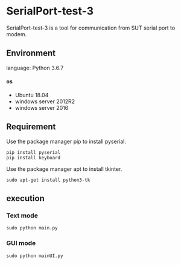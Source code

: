 # SerialPort-test-3
SerialPort-test-3 is a tool for communication from SUT serial port to modem.

## Environment
language: Python 3.6.7

#### os
* Ubuntu 18.04
* windows server 2012R2
* windows server 2016

## Requirement
Use the package manager pip to install pyserial.

    pip install pyserial
    pip install keyboard
Use the package manager apt to install tkinter.

    sudo apt-get install python3-tk

## execution
### Text mode
    sudo python main.py

### GUI mode
    sudo python mainUI.py
